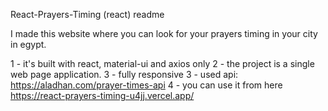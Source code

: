 React-Prayers-Timing (react) readme

I made this website where you can look for your prayers timing in your city in egypt.

1 - it's built with react, material-ui and axios only
2 - the project is a single web page application.
3 - fully responsive
3 - used api: https://aladhan.com/prayer-times-api
4 - you can use it from here https://react-prayers-timing-u4jj.vercel.app/

